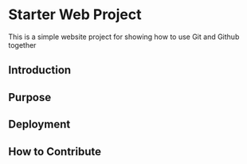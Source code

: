 # Starter Web Project

This is a simple website project for showing how to use Git and Github together 

## Introduction 

## Purpose

## Deployment

## How to Contribute 

